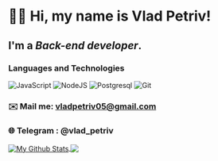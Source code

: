 # 👋🏻 Hi, my name is  Vlad Petriv!
## I'm a *Back-end developer*.
### Languages and Technologies 
![JavaScript](https://img.shields.io/badge/javascript-%23323330.svg?&style=for-the-badge&logo=javascript&logoColor=%23F7DF1E)
![NodeJS](https://img.shields.io/badge/Node.js-%23323330.svg?&style=for-the-badge&logo=node.js&logoColor=%23F7DF1E)
![Postgresql](https://img.shields.io/badge/postgres-%23316192.svg?&style=for-the-badge&logo=postgresql&logoColor=white)
![Git](https://img.shields.io/badge/git-%23F05033.svg?&style=for-the-badge&logo=git&logoColor=white)
### ✉️ Mail me: vladpetriv05@gmail.com
### 🌐 Telegram : @vlad_petriv

<a href="https://github.com/VladPetriv">
  <img align="center" alt="My Github Stats"src="https://github-readme-stats.vercel.app/api?username=VladPetriv&show_icons=true&theme=tokyonight&count_private=true&hide=issues,prs" />
</a>
<a href="https://github.com/VladPetriv">
  <img align="center" src="https://github-readme-stats.vercel.app/api/top-langs/?username=VladPetriv&langs_count=8&layout=compact&theme=tokyonight" />
</a>
